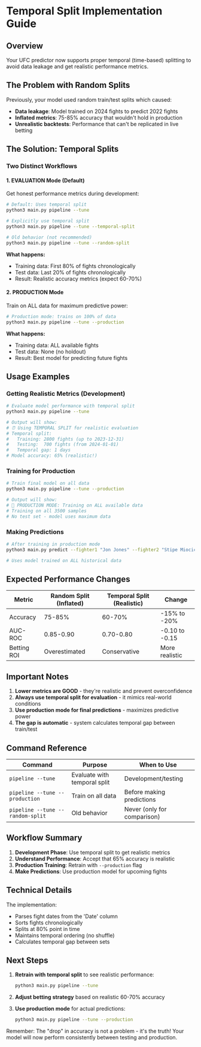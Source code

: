 # Temporal Split Implementation Guide

## Overview
Your UFC predictor now supports proper temporal (time-based) splitting to avoid data leakage and get realistic performance metrics.

## The Problem with Random Splits
Previously, your model used random train/test splits which caused:
- **Data leakage**: Model trained on 2024 fights to predict 2022 fights
- **Inflated metrics**: 75-85% accuracy that wouldn't hold in production
- **Unrealistic backtests**: Performance that can't be replicated in live betting

## The Solution: Temporal Splits

### Two Distinct Workflows

#### 1. EVALUATION Mode (Default)
Get honest performance metrics during development:
```bash
# Default: Uses temporal split
python3 main.py pipeline --tune

# Explicitly use temporal split
python3 main.py pipeline --tune --temporal-split

# Old behavior (not recommended)
python3 main.py pipeline --tune --random-split
```

**What happens:**
- Training data: First 80% of fights chronologically
- Test data: Last 20% of fights chronologically
- Result: Realistic accuracy metrics (expect 60-70%)

#### 2. PRODUCTION Mode
Train on ALL data for maximum predictive power:
```bash
# Production mode: trains on 100% of data
python3 main.py pipeline --tune --production
```

**What happens:**
- Training data: ALL available fights
- Test data: None (no holdout)
- Result: Best model for predicting future fights

## Usage Examples

### Getting Realistic Metrics (Development)
```bash
# Evaluate model performance with temporal split
python3 main.py pipeline --tune

# Output will show:
# ⏰ Using TEMPORAL SPLIT for realistic evaluation
# Temporal split:
#   Training: 2800 fights (up to 2023-12-31)
#   Testing:  700 fights (from 2024-01-01)
#   Temporal gap: 1 days
# Model accuracy: 65% (realistic!)
```

### Training for Production
```bash
# Train final model on all data
python3 main.py pipeline --tune --production

# Output will show:
# 🚀 PRODUCTION MODE: Training on ALL available data
# Training on all 3500 samples
# No test set - model uses maximum data
```

### Making Predictions
```bash
# After training in production mode
python3 main.py predict --fighter1 "Jon Jones" --fighter2 "Stipe Miocic"

# Uses model trained on ALL historical data
```

## Expected Performance Changes

| Metric | Random Split (Inflated) | Temporal Split (Realistic) | Change |
|--------|------------------------|---------------------------|---------|
| Accuracy | 75-85% | 60-70% | -15% to -20% |
| AUC-ROC | 0.85-0.90 | 0.70-0.80 | -0.10 to -0.15 |
| Betting ROI | Overestimated | Conservative | More realistic |

## Important Notes

1. **Lower metrics are GOOD** - they're realistic and prevent overconfidence
2. **Always use temporal split for evaluation** - it mimics real-world conditions
3. **Use production mode for final predictions** - maximizes predictive power
4. **The gap is automatic** - system calculates temporal gap between train/test

## Command Reference

| Command | Purpose | When to Use |
|---------|---------|-------------|
| `pipeline --tune` | Evaluate with temporal split | Development/testing |
| `pipeline --tune --production` | Train on all data | Before making predictions |
| `pipeline --tune --random-split` | Old behavior | Never (only for comparison) |

## Workflow Summary

1. **Development Phase**: Use temporal split to get realistic metrics
2. **Understand Performance**: Accept that 65% accuracy is realistic
3. **Production Training**: Retrain with `--production` flag
4. **Make Predictions**: Use production model for upcoming fights

## Technical Details

The implementation:
- Parses fight dates from the 'Date' column
- Sorts fights chronologically
- Splits at 80% point in time
- Maintains temporal ordering (no shuffle)
- Calculates temporal gap between sets

## Next Steps

1. **Retrain with temporal split** to see realistic performance:
   ```bash
   python3 main.py pipeline --tune
   ```

2. **Adjust betting strategy** based on realistic 60-70% accuracy

3. **Use production mode** for actual predictions:
   ```bash
   python3 main.py pipeline --tune --production
   ```

Remember: The "drop" in accuracy is not a problem - it's the truth! Your model will now perform consistently between testing and production.